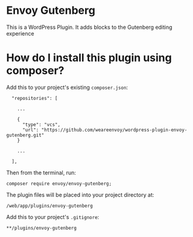 # Envoy Gutenberg

This is a WordPress Plugin.
It adds blocks to the Gutenberg editing experience

# How do I install this plugin using composer?

Add this to your project's existing `composer.json`:
```
  "repositories": [

    ...

    {
      "type": "vcs",
      "url": "https://github.com/weareenvoy/wordpress-plugin-envoy-gutenberg.git"
    }

    ...

  ],
```

Then from the terminal, run:

```
composer require envoy/envoy-gutenberg;
```

The plugin files will be placed into your project directory at:
```
/web/app/plugins/envoy-gutenberg
```

Add this to your project's `.gitignore`:

```
**/plugins/envoy-gutenberg
```


